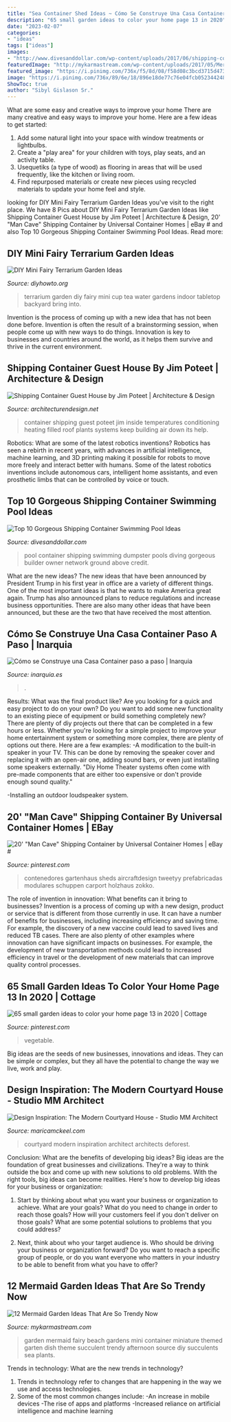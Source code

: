 ```yaml
---
title: "Sea Container Shed Ideas ~ Cómo Se Construye Una Casa Container Paso A Paso"
description: "65 small garden ideas to color your home page 13 in 2020"
date: "2023-02-07"
categories:
- "ideas"
tags: ["ideas"]
images:
- "http://www.divesanddollar.com/wp-content/uploads/2017/06/shipping-container-swimming-pool-8.jpg"
featuredImage: "http://mykarmastream.com/wp-content/uploads/2017/05/Mermaid-Garden-Ideas-11.jpg"
featured_image: "https://i.pinimg.com/736x/f5/8d/08/f58d08c3bcd3715d473b632bf659ad44.jpg"
image: "https://i.pinimg.com/736x/89/6e/18/896e18de77c76e04fcb052344248bf8d.jpg"
ShowToc: true
author: "Sibyl Gislason Sr."
---
```



What are some easy and creative ways to improve your home
There are many creative and easy ways to improve your home. Here are a few ideas to get started: 
1. Add some natural light into your space with window treatments or lightbulbs. 
2. Create a "play area" for your children with toys, play seats, and an activity table. 
3. Usequetiks (a type of wood) as flooring in areas that will be used frequently, like the kitchen or living room. 
4. Find repurposed materials or create new pieces using recycled materials to update your home feel and style.

	

		
looking for DIY Mini Fairy Terrarium Garden Ideas you've visit to the right place. We have 8 Pics about DIY Mini Fairy Terrarium Garden Ideas like Shipping Container Guest House by Jim Poteet | Architecture &amp; Design, 20&#039; &quot;Man Cave&quot; Shipping Container by Universal Container Homes | eBay # and also Top 10 Gorgeous Shipping Container Swimming Pool Ideas. Read more:
		
    
## DIY Mini Fairy Terrarium Garden Ideas

<img loading=lazy src="http://www.diyhowto.org/wp-content/uploads/Tea-Cup-Terrarium-DIY-Mini-Fairy-Terrarium-Garden-Ideas.jpg" onerror="this.onerror=null;this.src='https://tse2.mm.bing.net/th?id=OIP.vKq1OElbp9odl4Rw3iSlewHaJ8&amp;pid=15.1';" alt="DIY Mini Fairy Terrarium Garden Ideas">

_Source: diyhowto.org_

>terrarium garden diy fairy mini cup tea water gardens indoor tabletop backyard bring into. 

	

Invention is the process of coming up with a new idea that has not been done before. Invention is often the result of a brainstorming session, when people come up with new ways to do things. Innovation is key to businesses and countries around the world, as it helps them survive and thrive in the current environment.

    
## Shipping Container Guest House By Jim Poteet | Architecture &amp; Design

<img loading=lazy src="https://cdn.architecturendesign.net/wp-content/uploads/2014/07/Shipping-Container-Guest-House-04.jpg" onerror="this.onerror=null;this.src='https://tse2.mm.bing.net/th?id=OIP.4_VuOZnnIp2rRb6J8f4n3AHaFj&amp;pid=15.1';" alt="Shipping Container Guest House by Jim Poteet | Architecture &amp; Design">

_Source: architecturendesign.net_

>container shipping guest poteet jim inside temperatures conditioning heating filled roof plants systems keep building air down its help. 

	

Robotics: What are some of the latest robotics inventions?
Robotics has seen a rebirth in recent years, with advances in artificial intelligence, machine learning, and 3D printing making it possible for robots to move more freely and interact better with humans. Some of the latest robotics inventions include autonomous cars, intelligent home assistants, and even prosthetic limbs that can be controlled by voice or touch.

    
## Top 10 Gorgeous Shipping Container Swimming Pool Ideas

<img loading=lazy src="http://www.divesanddollar.com/wp-content/uploads/2017/06/shipping-container-swimming-pool-8.jpg" onerror="this.onerror=null;this.src='https://tse4.mm.bing.net/th?id=OIP.2oO73662PSkUCzTtmoJafgHaJ6&amp;pid=15.1';" alt="Top 10 Gorgeous Shipping Container Swimming Pool Ideas">

_Source: divesanddollar.com_

>pool container shipping swimming dumpster pools diving gorgeous builder owner network ground above credit. 

	

What are the new ideas?
The new ideas that have been announced by President Trump in his first year in office are a variety of different things. One of the most important ideas is that he wants to make America great again. Trump has also announced plans to reduce regulations and increase business opportunities. There are also many other ideas that have been announced, but these are the two that have received the most attention.

    
## Cómo Se Construye Una Casa Container Paso A Paso | Inarquia

<img loading=lazy src="https://inarquia.es/wp-content/uploads/2021/03/casa-contenedor-min.jpeg" onerror="this.onerror=null;this.src='https://tse2.mm.bing.net/th?id=OIP.xq0nSrPuALc-kNh8poM_nAHaEc&amp;pid=15.1';" alt="Cómo se Construye una Casa Container paso a paso | Inarquia">

_Source: inarquia.es_

>. 

	

Results: What was the final product like?
Are you looking for a quick and easy project to do on your own? Do you want to add some new functionality to an existing piece of equipment or build something completely new? There are plenty of diy projects out there that can be completed in a few hours or less. Whether you're looking for a simple project to improve your home entertainment system or something more complex, there are plenty of options out there. Here are a few examples: 
-A modification to the built-in speaker in your TV. This can be done by removing the speaker cover and replacing it with an open-air one, adding sound bars, or even just installing some speakers externally.
"Diy Home Theater systems often come with pre-made components that are either too expensive or don't provide enough sound quality."

-Installing an outdoor loudspeaker system.

    
## 20&#039; &quot;Man Cave&quot; Shipping Container By Universal Container Homes | EBay #

<img loading=lazy src="https://i.pinimg.com/736x/89/6e/18/896e18de77c76e04fcb052344248bf8d.jpg" onerror="this.onerror=null;this.src='https://tse2.mm.bing.net/th?id=OIP._d0XhR0QmRXx7U4JQtujGwHaFj&amp;pid=15.1';" alt="20&#039; &quot;Man Cave&quot; Shipping Container by Universal Container Homes | eBay #">

_Source: pinterest.com_

>contenedores gartenhaus sheds aircraftdesign tweetyy prefabricadas modulares schuppen carport holzhaus zokko. 

	

The role of invention in innovation: What benefits can it bring to businesses?
Invention is a process of coming up with a new design, product or service that is different from those currently in use. It can have a number of benefits for businesses, including increasing efficiency and saving time. For example, the discovery of a new vaccine could lead to saved lives and reduced TB cases. There are also plenty of other examples where innovation can have significant impacts on businesses. For example, the development of new transportation methods could lead to increased efficiency in travel or the development of new materials that can improve quality control processes.

    
## 65 Small Garden Ideas To Color Your Home Page 13 In 2020 | Cottage

<img loading=lazy src="https://i.pinimg.com/736x/f5/8d/08/f58d08c3bcd3715d473b632bf659ad44.jpg" onerror="this.onerror=null;this.src='https://tse2.mm.bing.net/th?id=OIP.Vi83_Gc8EC74xoL9von5SgHaLI&amp;pid=15.1';" alt="65 small garden ideas to color your home page 13 in 2020 | Cottage">

_Source: pinterest.com_

>vegetable. 

	

Big ideas are the seeds of new businesses, innovations and ideas. They can be simple or complex, but they all have the potential to change the way we live, work and play.

    
## Design Inspiration: The Modern Courtyard House - Studio MM Architect

<img loading=lazy src="http://maricamckeel.com/wp-content/uploads/2014/08/DeForest_Ctyd1.jpg" onerror="this.onerror=null;this.src='https://tse1.mm.bing.net/th?id=OIP.r9ndiPrphz5EvoBXgD5EgwHaFj&amp;pid=15.1';" alt="Design Inspiration: The Modern Courtyard House - Studio MM Architect">

_Source: maricamckeel.com_

>courtyard modern inspiration architect architects deforest. 

	

Conclusion: What are the benefits of developing big ideas?
Big ideas are the foundation of great businesses and civilizations. They're a way to think outside the box and come up with new solutions to old problems. With the right tools, big ideas can become realities. Here's how to develop big ideas for your business or organization:
1. Start by thinking about what you want your business or organization to achieve. What are your goals? What do you need to change in order to reach those goals? How will your customers feel if you don't deliver on those goals? What are some potential solutions to problems that you could address?

2. Next, think about who your target audience is. Who should be driving your business or organization forward? Do you want to reach a specific group of people, or do you want everyone who matters in your industry to be able to benefit from what you have to offer?

    
## 12 Mermaid Garden Ideas That Are So Trendy Now

<img loading=lazy src="http://mykarmastream.com/wp-content/uploads/2017/05/Mermaid-Garden-Ideas-11.jpg" onerror="this.onerror=null;this.src='https://tse4.mm.bing.net/th?id=OIP.0WitXpc-ws9MW-NeKTJrRQHaFj&amp;pid=15.1';" alt="12 Mermaid Garden Ideas That Are So Trendy Now">

_Source: mykarmastream.com_

>garden mermaid fairy beach gardens mini container miniature themed garten dish theme succulent trendy afternoon source diy succulents sea plants. 

	

Trends in technology: What are the new trends in technology?
1. Trends in technology refer to changes that are happening in the way we use and access technologies. 
2. Some of the most common changes include: 
-An increase in mobile devices 
-The rise of apps and platforms 
-Increased reliance on artificial intelligence and machine learning 

